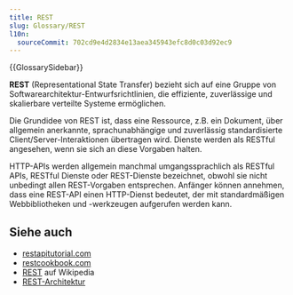 ```yaml
---
title: REST
slug: Glossary/REST
l10n:
  sourceCommit: 702cd9e4d2834e13aea345943efc8d0c03d92ec9
---
```


{{GlossarySidebar}}

**REST** (Representational State Transfer) bezieht sich auf eine Gruppe von Softwarearchitektur-Entwurfsrichtlinien, die effiziente, zuverlässige und skalierbare verteilte Systeme ermöglichen.

Die Grundidee von REST ist, dass eine Ressource, z.B. ein Dokument, über allgemein anerkannte, sprachunabhängige und zuverlässig standardisierte Client/Server-Interaktionen übertragen wird. Dienste werden als RESTful angesehen, wenn sie sich an diese Vorgaben halten.

HTTP-APIs werden allgemein manchmal umgangssprachlich als RESTful APIs, RESTful Dienste oder REST-Dienste bezeichnet, obwohl sie nicht unbedingt allen REST-Vorgaben entsprechen. Anfänger können annehmen, dass eine REST-API einen HTTP-Dienst bedeutet, der mit standardmäßigen Webbibliotheken und -werkzeugen aufgerufen werden kann.

## Siehe auch

- [restapitutorial.com](https://www.restapitutorial.com/)
- [restcookbook.com](https://restcookbook.com/)
- [REST](https://en.wikipedia.org/wiki/Representational_state_transfer) auf Wikipedia
- [REST-Architektur](https://www.service-architecture.com/articles/web-services/representational-state-transfer-rest.html)
